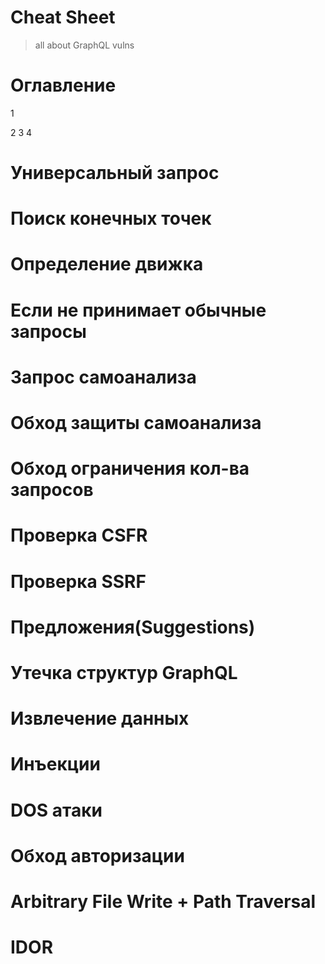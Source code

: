 # Cheat Sheet
> all about GraphQL vulns

# Оглавление
1 

2
3
4

# Универсальный запрос

# Поиск конечных точек

# Определение движка

# Если не принимает обычные запросы

# Запрос самоанализа

# Обход защиты самоанализа

# Обход ограничения кол-ва запросов

# Проверка CSFR

# Проверка SSRF

# Предложения(Suggestions)

# Утечка структур GraphQL

# Извлечение данных

# Инъекции

# DOS атаки

# Обход авторизации

# Arbitrary File Write + Path Traversal

# IDOR
